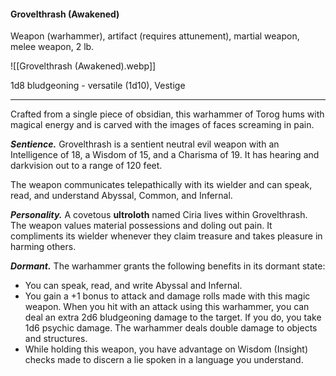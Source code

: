 #### Grovelthrash (Awakened)

Weapon (warhammer), artifact (requires attunement), martial weapon, melee weapon, 2 lb.

![[Grovelthrash (Awakened).webp]]

1d8 bludgeoning  - versatile (1d10), Vestige

---

Crafted from a single piece of obsidian, this warhammer of Torog hums with magical energy and is carved with the images of faces screaming in pain.

***Sentience.*** Grovelthrash is a sentient neutral evil weapon with an Intelligence of 18, a Wisdom of 15, and a Charisma of 19. It has hearing and darkvision out to a range of 120 feet.

The weapon communicates telepathically with its wielder and can speak, read, and understand Abyssal, Common, and Infernal.

***Personality.*** A covetous **ultroloth** named Ciria lives within Grovelthrash. The weapon values material possessions and doling out pain. It compliments its wielder whenever they claim treasure and takes pleasure in harming others.

***Dormant.*** The warhammer grants the following benefits in its dormant state:

- You can speak, read, and write Abyssal and Infernal.
- You gain a +1 bonus to attack and damage rolls made with this magic weapon. When you hit with an attack using this warhammer, you can deal an extra 2d6 bludgeoning damage to the target. If you do, you take 1d6 psychic damage. The warhammer deals double damage to objects and structures.
- While holding this weapon, you have advantage on Wisdom (Insight) checks made to discern a lie spoken in a language you understand.

> #